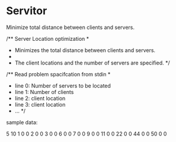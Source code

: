 # Servitor
Minimize total distance between clients and servers.

/** Server Location optimization
 * 
 * Minimizes the total distance between clients and servers.
 * 
 * The client locations and the number of servers are specified.
 */
 
 /** Read problem spacifcation from stdin
 * 
 * line 0: Number of servers to be located
 * line 1: Number of clients
 * line 2: client location
 * line 3: client location
 * ...
 */
 
 sample data:
 
 5
10
1 0 0
2 0 0
3 0 0
6 0 0
7 0 0
9 0 0
11 0 0
22 0 0 
44 0 0
50 0 0
